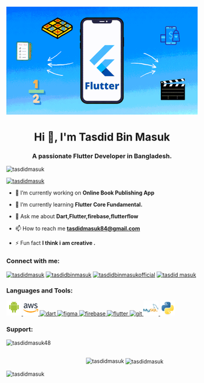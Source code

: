 ![logo](https://github.com/tasdidmasuk/tasdidmasuk/blob/main/gif.gif)

<h1 align="center">Hi 👋, I'm Tasdid Bin Masuk</h1>
<h3 align="center">A passionate Flutter Developer in Bangladesh.</h3>

<p align="left"> <img src="https://komarev.com/ghpvc/?username=tasdidmasuk&label=Profile%20views&color=0e75b6&style=flat" alt="tasdidmasuk" /> </p>

<p align="left"> <a href="https://github.com/ryo-ma/github-profile-trophy"><img src="https://github-profile-trophy.vercel.app/?username=tasdidmasuk" alt="tasdidmasuk" /></a> </p>

- 🔭 I’m currently working on **Online Book Publishing App**

- 🌱 I’m currently learning **Flutter Core Fundamental.**

- 💬 Ask me about **Dart,Flutter,firebase,flutterflow**

- 📫 How to reach me **tasdidmasuk84@gmail.com**

- ⚡ Fun fact **I think i am creative .**

<h3 align="left">Connect with me:</h3>
<p align="left">
<a href="https://twitter.com/tasdidmasuk" target="blank"><img align="center" src="https://raw.githubusercontent.com/rahuldkjain/github-profile-readme-generator/master/src/images/icons/Social/twitter.svg" alt="tasdidmasuk" height="30" width="40" /></a>
<a href="https://linkedin.com/in/tasdidbinmasuk" target="blank"><img align="center" src="https://raw.githubusercontent.com/rahuldkjain/github-profile-readme-generator/master/src/images/icons/Social/linked-in-alt.svg" alt="tasdidbinmasuk" height="30" width="40" /></a>
<a href="https://fb.com/tasdidbinmasukofficial" target="blank"><img align="center" src="https://raw.githubusercontent.com/rahuldkjain/github-profile-readme-generator/master/src/images/icons/Social/facebook.svg" alt="tasdidbinmasukofficial" height="30" width="40" /></a>
<a href="https://www.youtube.com/c/tasdid masuk" target="blank"><img align="center" src="https://raw.githubusercontent.com/rahuldkjain/github-profile-readme-generator/master/src/images/icons/Social/youtube.svg" alt="tasdid masuk" height="30" width="40" /></a>
</p>

<h3 align="left">Languages and Tools:</h3>
<p align="left"> <a href="https://developer.android.com" target="_blank" rel="noreferrer"> <img src="https://raw.githubusercontent.com/devicons/devicon/master/icons/android/android-original-wordmark.svg" alt="android" width="40" height="40"/> </a> <a href="https://aws.amazon.com" target="_blank" rel="noreferrer"> <img src="https://raw.githubusercontent.com/devicons/devicon/master/icons/amazonwebservices/amazonwebservices-original-wordmark.svg" alt="aws" width="40" height="40"/> </a> <a href="https://dart.dev" target="_blank" rel="noreferrer"> <img src="https://www.vectorlogo.zone/logos/dartlang/dartlang-icon.svg" alt="dart" width="40" height="40"/> </a> <a href="https://www.figma.com/" target="_blank" rel="noreferrer"> <img src="https://www.vectorlogo.zone/logos/figma/figma-icon.svg" alt="figma" width="40" height="40"/> </a> <a href="https://firebase.google.com/" target="_blank" rel="noreferrer"> <img src="https://www.vectorlogo.zone/logos/firebase/firebase-icon.svg" alt="firebase" width="40" height="40"/> </a> <a href="https://flutter.dev" target="_blank" rel="noreferrer"> <img src="https://www.vectorlogo.zone/logos/flutterio/flutterio-icon.svg" alt="flutter" width="40" height="40"/> </a> <a href="https://git-scm.com/" target="_blank" rel="noreferrer"> <img src="https://www.vectorlogo.zone/logos/git-scm/git-scm-icon.svg" alt="git" width="40" height="40"/> </a> <a href="https://www.mysql.com/" target="_blank" rel="noreferrer"> <img src="https://raw.githubusercontent.com/devicons/devicon/master/icons/mysql/mysql-original-wordmark.svg" alt="mysql" width="40" height="40"/> </a> <a href="https://www.python.org" target="_blank" rel="noreferrer"> <img src="https://raw.githubusercontent.com/devicons/devicon/master/icons/python/python-original.svg" alt="python" width="40" height="40"/> </a> </p>

<h3 align="left">Support:</h3>
<p><a href="https://www.buymeacoffee.com/tasdidmasuk48"> <img align="left" src="https://cdn.buymeacoffee.com/buttons/v2/default-yellow.png" height="50" width="210" alt="tasdidmasuk48" /></a></p><br><br>

<p><img align="left" src="https://github-readme-stats.vercel.app/api/top-langs?username=tasdidmasuk&show_icons=true&locale=en&layout=compact" alt="tasdidmasuk" /></p>

<p>&nbsp;<img align="center" src="https://github-readme-stats.vercel.app/api?username=tasdidmasuk&show_icons=true&locale=en" alt="tasdidmasuk" /></p>

<p><img align="center" src="https://github-readme-streak-stats.herokuapp.com/?user=tasdidmasuk&" alt="tasdidmasuk" /></p>
